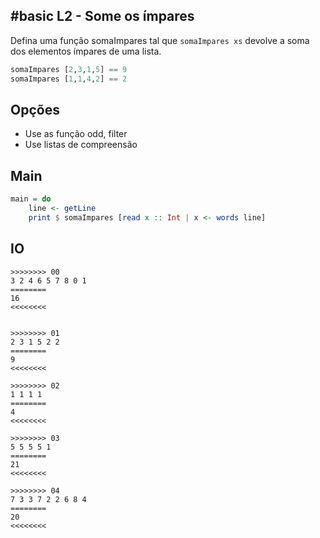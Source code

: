 ## #basic L2 - Some os ímpares

Defina uma função somaImpares tal que `somaImpares xs` devolve a soma dos elementos ímpares de uma lista.

```hs
somaImpares [2,3,1,5] == 9
somaImpares [1,1,4,2] == 2
```

## Opções
- Use as função odd, filter
- Use listas de compreensão

## Main

```hs
main = do
    line <- getLine
    print $ somaImpares [read x :: Int | x <- words line]
```

## IO

```
>>>>>>>> 00
3 2 4 6 5 7 8 0 1
========
16
<<<<<<<<


>>>>>>>> 01
2 3 1 5 2 2
========
9
<<<<<<<<

>>>>>>>> 02
1 1 1 1
========
4
<<<<<<<<

>>>>>>>> 03
5 5 5 5 1
========
21
<<<<<<<<

>>>>>>>> 04
7 3 3 7 2 2 6 8 4
========
20
<<<<<<<<
```

